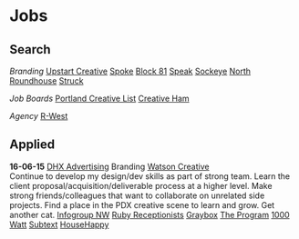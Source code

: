 # Jobs

## Search

*Branding*
[Upstart Creative](http://www.upsweptcreative.com/your-brand-architecture/the-team)
[Spoke](http://spokebranding.com/)
[Block 81](https://block81.com/company)
[Speak](http://speakagency.com/who-we-are/)
[Sockeye](http://sockeye.tv/careers)
[North](http://www.north.com/contact)
[Roundhouse](http://roundhouseagency.com/careers)
[Struck](http://www.struck.com/)

*Job Boards*
[Portland Creative List](http://www.portlandcreativelist.com/)
[Creative Ham](https://thecreativeham.com/advertising-jobs/)

*Agency*
[R-West](http://www.r-west.com/)


## Applied
__16-06-15__
[DHX Advertising](https://dhxadv.com/about/team/) Branding 
[Watson Creative](http://watsoncreative.com/careers/)  
Continue to develop my design/dev skills as part of strong team. Learn the client proposal/acquisition/deliverable process at a higher level. Make strong friends/colleagues that want to collaborate on unrelated side projects. Find a place in the PDX creative scene to learn and grow. Get another cat.
[Infogroup NW](http://www.infogroupnw.com/)
[Ruby Receptionists](http://www.callruby.com/)
[Graybox](http://www.grayboxpdx.com/about)
[The Program](http://www.theprogrampdx.com/)
[1000 Watt](1000watt.net/us/)
[Subtext](http://www.subtextdigital.com/)
[HouseHappy](https://www.househappy.org/jobs)

